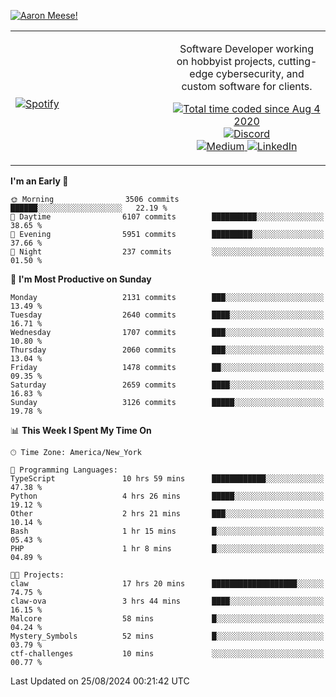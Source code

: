 [![Aaron Meese!](https://user-images.githubusercontent.com/17814535/88975338-a2aabf00-d27f-11ea-963f-8a19608716b4.png)](https://github.com/ajmeese7/readme-ascii "README ASCII")

<!-- Modified from project here: https://github.com/novatorem/novatorem -->
<table width="100%">
  <tr>
  <td width="50%">

&nbsp; <br> [![Spotify](https://ajmeese7.vercel.app/api/spotify)](https://open.spotify.com/user/ajmeese)

  </td>
  <td width="50%">
    <p align="center">
    Software Developer working on hobbyist projects, cutting-edge cybersecurity, and custom software for clients.
    </p>
    <p align="center">
      <a href="https://wakatime.com/@f726891d-3b02-46cd-9b60-e8c59f9e2b14">
        <img src="https://wakatime.com/badge/user/f726891d-3b02-46cd-9b60-e8c59f9e2b14.svg" alt="Total time coded since Aug 4 2020" title="WakaTime" />
      </a>
      <a href="http://link.aaronmeese.com/discord">
        <img src="https://img.shields.io/badge/discord-ajmeese7%234835-369?style=flat-square&logo=discord&logoColor=white&color=purple" alt="Discord" title="Discord">
      </a>
      <br />
      <a href="https://link.aaronmeese.com/medium">
        <img src="https://img.shields.io/badge/medium-ajmeese7-1DB954?style=flat-square&logo=medium&logoColor=white" alt="Medium" title="Medium">
      </a>
      <a href="https://link.aaronmeese.com/linkedin">
        <img src="https://img.shields.io/badge/linkedIn-aaronmeese-1DB954?style=flat-square&logo=linkedin&logoColor=white&color=blue" alt="LinkedIn" title="LinkedIn">
      </a>
    </p>
  </td>

</table>

[//]: <> (The `&nbsp;` is to have Aphelion take up more space)

<!--START_SECTION:waka-->
**I'm an Early 🐤** 

```text
🌞 Morning                3506 commits        ██████░░░░░░░░░░░░░░░░░░░   22.19 % 
🌆 Daytime                6107 commits        ██████████░░░░░░░░░░░░░░░   38.65 % 
🌃 Evening                5951 commits        █████████░░░░░░░░░░░░░░░░   37.66 % 
🌙 Night                  237 commits         ░░░░░░░░░░░░░░░░░░░░░░░░░   01.50 % 
```
📅 **I'm Most Productive on Sunday** 

```text
Monday                   2131 commits        ███░░░░░░░░░░░░░░░░░░░░░░   13.49 % 
Tuesday                  2640 commits        ████░░░░░░░░░░░░░░░░░░░░░   16.71 % 
Wednesday                1707 commits        ███░░░░░░░░░░░░░░░░░░░░░░   10.80 % 
Thursday                 2060 commits        ███░░░░░░░░░░░░░░░░░░░░░░   13.04 % 
Friday                   1478 commits        ██░░░░░░░░░░░░░░░░░░░░░░░   09.35 % 
Saturday                 2659 commits        ████░░░░░░░░░░░░░░░░░░░░░   16.83 % 
Sunday                   3126 commits        █████░░░░░░░░░░░░░░░░░░░░   19.78 % 
```


📊 **This Week I Spent My Time On** 

```text
🕑︎ Time Zone: America/New_York

💬 Programming Languages: 
TypeScript               10 hrs 59 mins      ████████████░░░░░░░░░░░░░   47.38 % 
Python                   4 hrs 26 mins       █████░░░░░░░░░░░░░░░░░░░░   19.12 % 
Other                    2 hrs 21 mins       ███░░░░░░░░░░░░░░░░░░░░░░   10.14 % 
Bash                     1 hr 15 mins        █░░░░░░░░░░░░░░░░░░░░░░░░   05.43 % 
PHP                      1 hr 8 mins         █░░░░░░░░░░░░░░░░░░░░░░░░   04.89 % 

🐱‍💻 Projects: 
claw                     17 hrs 20 mins      ███████████████████░░░░░░   74.75 % 
claw-ova                 3 hrs 44 mins       ████░░░░░░░░░░░░░░░░░░░░░   16.15 % 
Malcore                  58 mins             █░░░░░░░░░░░░░░░░░░░░░░░░   04.24 % 
Mystery_Symbols          52 mins             █░░░░░░░░░░░░░░░░░░░░░░░░   03.79 % 
ctf-challenges           10 mins             ░░░░░░░░░░░░░░░░░░░░░░░░░   00.77 % 
```


 Last Updated on 25/08/2024 00:21:42 UTC
<!--END_SECTION:waka-->
